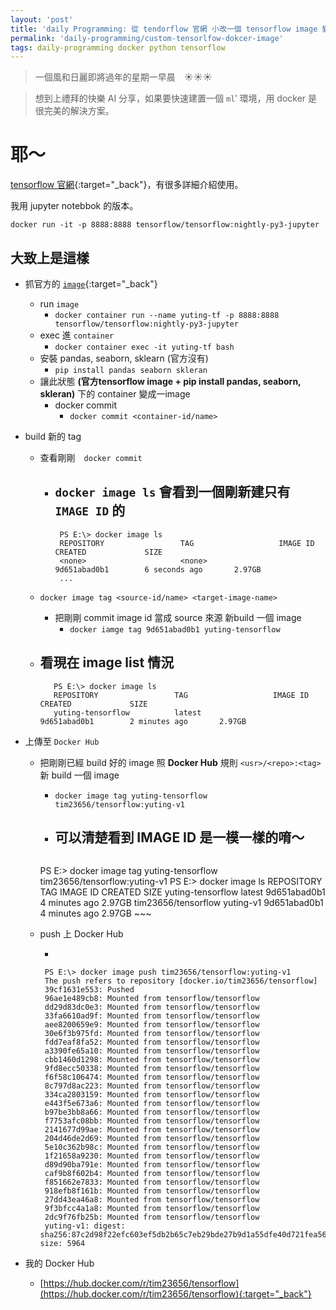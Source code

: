 ```yaml
---
layout: 'post'
title: 'daily Programming: 從 tendorflow 官網 小改一個 tensorflow image 變成自己的兒~ XDD'
permalink: 'daily-programming/custom-tensorlfow-dokcer-image'
tags: daily-programming docker python tensorflow
---
```


> 一個風和日麗即將過年的星期一早晨　:sunny::sunny::sunny:

> 想到上禮拜的快樂 AI 分享，如果要快速建置一個 `ml`‵ 環境，用 docker 是很完美的解決方案。

# 耶～

[tensorflow 官網](https://www.tensorflow.org/install/docker){:target="_back"}，有很多詳細介紹使用。

我用 jupyter notebbok 的版本。

`docker run -it -p 8888:8888 tensorflow/tensorflow:nightly-py3-jupyter`


## 大致上是這樣

- 抓官方的 [`image`](https://hub.docker.com/r/tensorflow/tensorflow){:target="_back"}
   - run `image`
      - `docker container run --name yuting-tf -p 8888:8888 tensorflow/tensorflow:nightly-py3-jupyter`
   - exec 進 `container`
      - `docker container exec -it yuting-tf bash`
   - 安裝 pandas, seaborn, sklearn (官方沒有)
      - `pip install pandas seaborn skleran`
   - 讓此狀態 __(官方tensorflow image + pip install pandas, seaborn, skleran)__ 下的 container 變成一image
      - docker commit
         - `docker commit <container-id/name>`
- build 新的 tag
   - 查看剛剛　`docker commit` 
      - `docker image ls` 會看到一個剛新建只有 `IMAGE ID` 的
           - 
           ~~~
            PS E:\> docker image ls
            REPOSITORY                 TAG                   IMAGE ID            CREATED             SIZE
            <none>                     <none>                9d651abad0b1        6 seconds ago       2.97GB
            ... 
           ~~~
   - `docker image tag <source-id/name> <target-image-name>`
      - 把剛剛 commit image id 當成 source 來源 新build 一個 image 
         - `docker iamge tag 9d651abad0b1 yuting-tensorflow`

   - 看現在 image list 情況
      - 
      ~~~
         PS E:\> docker image ls
         REPOSITORY                 TAG                   IMAGE ID            CREATED             SIZE
         yuting-tensorflow          latest                9d651abad0b1        2 minutes ago       2.97GB
      ~~~

- 上傳至 `Docker Hub`

   - 把剛剛已經 build 好的 image 照 __Docker Hub__ 規則 `<usr>/<repo>:<tag>` 新 build 一個 image
      - `docker image tag yuting-tensorflow tim23656/tensorflow:yuting-v1`
      
      - 可以清楚看到 IMAGE ID 是一模一樣的唷～
         - 
         ~~~
      PS E:\> docker image tag yuting-tensorflow tim23656/tensorflow:yuting-v1
      PS E:\> docker image ls
      REPOSITORY                 TAG                   IMAGE ID            CREATED             SIZE
      yuting-tensorflow          latest                9d651abad0b1        4 minutes ago       2.97GB
      tim23656/tensorflow        yuting-v1             9d651abad0b1        4 minutes ago       2.97GB
         ~~~
   - push 上 Docker Hub 

      - 

      ~~~
       PS E:\> docker image push tim23656/tensorflow:yuting-v1
       The push refers to repository [docker.io/tim23656/tensorflow]
       39cf1631e553: Pushed                                                                                                    
       96ae1e489cb8: Mounted from tensorflow/tensorflow                                                                        
       dd29d83dc0e3: Mounted from tensorflow/tensorflow                                                                        
       33fa6610ad9f: Mounted from tensorflow/tensorflow                                                                        
       aee8200659e9: Mounted from tensorflow/tensorflow                                                                        
       30e6f3b975fd: Mounted from tensorflow/tensorflow                                                                        
       fdd7eaf8fa52: Mounted from tensorflow/tensorflow                                                                        
       a3390fe65a10: Mounted from tensorflow/tensorflow                                                                        
       cbb1460d1298: Mounted from tensorflow/tensorflow                                                                        
       9fd8ecc50338: Mounted from tensorflow/tensorflow                                                                        
       f6f58c106474: Mounted from tensorflow/tensorflow                                                                        
       8c797d8ac223: Mounted from tensorflow/tensorflow                                                                        
       334ca2803159: Mounted from tensorflow/tensorflow                                                                        
       e443f5e673a6: Mounted from tensorflow/tensorflow                                                                        
       b97be3bb8a66: Mounted from tensorflow/tensorflow                                                                        
       f7753afc08bb: Mounted from tensorflow/tensorflow                                                                        
       2141677d99ae: Mounted from tensorflow/tensorflow                                                                        
       204d46de2d69: Mounted from tensorflow/tensorflow                                                                        
       5e10c362b98c: Mounted from tensorflow/tensorflow                                                                        
       1f21658a9230: Mounted from tensorflow/tensorflow                                                                        
       d89d90ba791e: Mounted from tensorflow/tensorflow                                                                        
       caf9b8f602b4: Mounted from tensorflow/tensorflow                                                                        
       f851662e7833: Mounted from tensorflow/tensorflow                                                                        
       918efb8f161b: Mounted from tensorflow/tensorflow                                                                        
       27dd43ea46a8: Mounted from tensorflow/tensorflow                                                                        
       9f3bfcc4a1a8: Mounted from tensorflow/tensorflow                                                                        
       2dc9f76fb25b: Mounted from tensorflow/tensorflow                                                                        
       yuting-v1: digest: sha256:87c2d98f22efc603ef5db2b65c7eb29bde27b9d1a55dfe40d721fea565134e49 size: 5964
      ~~~

- 我的 Docker Hub

   - [https://hub.docker.com/r/tim23656/tensorflow](https://hub.docker.com/r/tim23656/tensorflow){:target="_back"}









